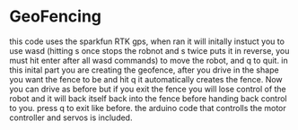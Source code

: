 # GeoFencing
this code uses the sparkfun RTK gps, when ran it will initally instuct you to use wasd (hitting s once stops the robnot and s twice puts it in reverse, you must hit enter after all wasd commands) to move the robot, and q to quit.
in this inital part you are creating the geofence, after you drive in the shape you want the fence to be and hit q it automatically 
creates the fence. Now you can drive as before but if you exit the fence you will lose control of the robot and it will back itself
back into the fence before handing back control to you. press q to exit like before. 
the arduino code that controlls the motor controller and servos is included.
